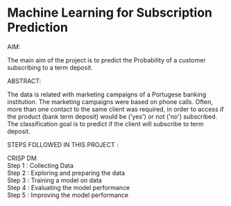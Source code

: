 # Machine Learning for Subscription Prediction

AIM:</br>

The main aim of the project is to predict the Probability of a customer subscribing to a term deposit.


ABSTRACT:</br>

The data is related with marketing campaigns of a Portugese banking institution. The marketing campaigns were based on phone calls. Often, 
more than one contact to the same client was required, in order to access if the product (bank term deposit) would be ('yes') or not ('no')
subscribed. The classification goal is to predict if the client will subscribe to term deposit.


STEPS FOLLOWED IN THIS PROJECT :

CRISP DM</br>
Step 1 : Collecting Data</br>
Step 2 : Exploring and preparing the data</br>
Step 3 : Training a model on data</br>
Step 4 : Evaluating the model performance</br>
Step 5 : Improving the model performance
